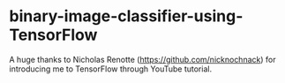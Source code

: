 # binary-image-classifier-using-TensorFlow

A huge thanks to Nicholas Renotte (https://github.com/nicknochnack) for introducing me to TensorFlow through YouTube tutorial.
